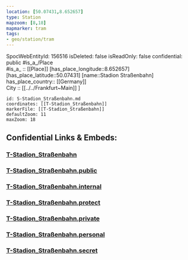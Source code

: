 ```yaml
---
location: [50.07431,8.652657] 
type: Station 
mapzoom: [8,18] 
mapmarker: tram 
tags:
- geo/station/tram
---
```

SpocWebEntityId: 156516
isDeleted: false
isReadOnly: false
confidential: public
#is_a_/Place  
#is_a_ :: [[Place]] 
[has_place_longitude::8.652657] 
[has_place_latitude::50.07431] 
[name::Stadion Straßenbahn] 
has_place_country:: [[Germany]]  
City :: [[../../Frankfurt~Main]] ] 


```leaflet
id: S-Stadion_Straßenbahn.md
coordinates: [[T-Stadion_Straßenbahn]] 
markerFile: [[T-Stadion_Straßenbahn]] 
defaultZoom: 11 
maxZoom: 18
```


## Confidential Links & Embeds: 

### [T-Stadion_Straßenbahn](/_Standards/Earth/Continent/Europe/Europe~Central/Germany/Germany~West/Hessen/counties~Hessen/Frankfurt~Main/Stations-FFM~T/T-Stadion_Straßenbahn.md) 

### [T-Stadion_Straßenbahn.public](/_public/Earth/Continent/Europe/Europe~Central/Germany/Germany~West/Hessen/counties~Hessen/Frankfurt~Main/Stations-FFM~T/T-Stadion_Straßenbahn.public.md) 

### [T-Stadion_Straßenbahn.internal](/_internal/Earth/Continent/Europe/Europe~Central/Germany/Germany~West/Hessen/counties~Hessen/Frankfurt~Main/Stations-FFM~T/T-Stadion_Straßenbahn.internal.md) 

### [T-Stadion_Straßenbahn.protect](/_protect/Earth/Continent/Europe/Europe~Central/Germany/Germany~West/Hessen/counties~Hessen/Frankfurt~Main/Stations-FFM~T/T-Stadion_Straßenbahn.protect.md) 

### [T-Stadion_Straßenbahn.private](/_private/Earth/Continent/Europe/Europe~Central/Germany/Germany~West/Hessen/counties~Hessen/Frankfurt~Main/Stations-FFM~T/T-Stadion_Straßenbahn.private.md) 

### [T-Stadion_Straßenbahn.personal](/_personal/Earth/Continent/Europe/Europe~Central/Germany/Germany~West/Hessen/counties~Hessen/Frankfurt~Main/Stations-FFM~T/T-Stadion_Straßenbahn.personal.md) 

### [T-Stadion_Straßenbahn.secret](/_secret/Earth/Continent/Europe/Europe~Central/Germany/Germany~West/Hessen/counties~Hessen/Frankfurt~Main/Stations-FFM~T/T-Stadion_Straßenbahn.secret.md)

